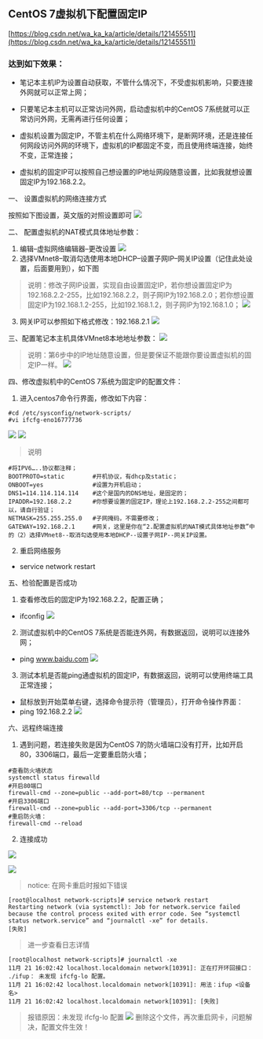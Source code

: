 ## CentOS 7虚拟机下配置固定IP

[https://blog.csdn.net/wa_ka_ka/article/details/121455511](https://blog.csdn.net/wa_ka_ka/article/details/121455511)

### 达到如下效果：

- 笔记本主机IP为设置自动获取，不管什么情况下，不受虚拟机影响，只要连接外网就可以正常上网；

- 只要笔记本主机可以正常访问外网，启动虚拟机中的CentOS 7系统就可以正常访问外网，无需再进行任何设置；

- 虚拟机设置为固定IP，不管主机在什么网络环境下，是断网环境，还是连接任何网段访问外网的环境下，虚拟机的IP都固定不变，而且使用终端连接，始终不变，正常连接；

- 虚拟机的固定IP可以按照自己想设置的IP地址网段随意设置，比如我就想设置固定IP为192.168.2.2。

一、 设置虚拟机的网络连接方式

按照如下图设置，英文版的对照设置即可
![](https://img-blog.csdnimg.cn/img_convert/025f6a388b77b8ee419439a76736fda1.png)

二、 配置虚拟机的NAT模式具体地址参数：

1. 编辑–虚拟网络编辑器–更改设置
![](https://img-blog.csdnimg.cn/img_convert/6f1cba3775bac23b1cc484c746299e8e.png)
2. 选择VMnet8–取消勾选使用本地DHCP–设置子网IP–网关IP设置（记住此处设置，后面要用到），如下图

>说明：修改子网IP设置，实现自由设置固定IP，若你想设置固定IP为192.168.2.2-255，比如192.168.2.2，则子网IP为192.168.2.0；若你想设置固定IP为192.168.1.2-255，比如192.168.1.2，则子网IP为192.168.1.0；
![](https://img-blog.csdnimg.cn/img_convert/d10ff7018d89469644e4207e5d23a19b.png)

3. 网关IP可以参照如下格式修改：192.168.2.1
![](https://img-blog.csdnimg.cn/img_convert/416782e0340e104cccaac53a9b8e0812.png)

三、配置笔记本主机具体VMnet8本地地址参数：
![](https://img-blog.csdnimg.cn/img_convert/f55b7dc82a5fc5b90ce4e772609e4278.png)

>说明：第6步中的IP地址随意设置，但是要保证不能跟你要设置虚拟机的固定IP一样。
![](https://img-blog.csdnimg.cn/img_convert/bdc34fe57508ef08a72c163427831757.png)

四、修改虚拟机中的CentOS 7系统为固定IP的配置文件：
1. 进入centos7命令行界面，修改如下内容：
```
#cd /etc/sysconfig/network-scripts/
#vi ifcfg-eno16777736
```
![](https://img-blog.csdnimg.cn/img_convert/edf4cf47fd86ae6ec91b02df1739aa7e.png)
![](https://img-blog.csdnimg.cn/img_convert/34c7087ad42a0be98528f0fcf1bbda05.png)
>说明
```
#将IPV6…..协议都注释；
BOOTPROTO=static        #开机协议，有dhcp及static；
ONBOOT=yes              #设置为开机启动；
DNS1=114.114.114.114    #这个是国内的DNS地址，是固定的；
IPADDR=192.168.2.2      #你想要设置的固定IP，理论上192.168.2.2-255之间都可以，请自行验证；
NETMASK=255.255.255.0   #子网掩码，不需要修改；
GATEWAY=192.168.2.1     #网关，这里是你在“2.配置虚拟机的NAT模式具体地址参数”中的（2）选择VMnet8--取消勾选使用本地DHCP--设置子网IP--网关IP设置。
```
2. 重启网络服务
- service network restart

五、检验配置是否成功
1. 查看修改后的固定IP为192.168.2.2，配置正确；
- ifconfig
![](https://img-blog.csdnimg.cn/img_convert/99a63f5a2506f5fa53d551b58240030a.png)
2. 测试虚拟机中的CentOS 7系统是否能连外网，有数据返回，说明可以连接外网；
- ping www.baidu.com
![](https://img-blog.csdnimg.cn/img_convert/9ed28f8df0c42682efc292a567a0bc30.png)
3. 测试本机是否能ping通虚拟机的固定IP，有数据返回，说明可以使用终端工具正常连接；
- 鼠标放到开始菜单右键，选择命令提示符（管理员），打开命令操作界面：
- ping 192.168.2.2
![](https://img-blog.csdnimg.cn/img_convert/9c4810e991dca9436698703ea01006be.png)

六、远程终端连接

1. 遇到问题，若连接失败是因为CentOS 7的防火墙端口没有打开，比如开启80，3306端口，最后一定要重启防火墙；
```
#查看防火墙状态
systemctl status firewalld  
#开启80端口
firewall-cmd --zone=public --add-port=80/tcp --permanent  
#开启3306端口
firewall-cmd --zone=public --add-port=3306/tcp --permanent  
#重启防火墙：
firewall-cmd --reload  
```
2. 连接成功
   
![](https://img-blog.csdnimg.cn/img_convert/7bd08abb4842dabdad71302e1c2e2ea9.png)

![](https://img-blog.csdnimg.cn/img_convert/bbcd07b641de62d704f23c048832ee86.png)

>notice: 在网卡重启时报如下错误
```
[root@localhost network-scripts]# service network restart
Restarting network (via systemctl): Job for network.service failed because the control process exited with error code. See “systemctl status network.service” and “journalctl -xe” for details.
[失败]
```
>进一步查看日志详情
```
[root@localhost network-scripts]# journalctl -xe
11月 21 16:02:42 localhost.localdomain network[10391]: 正在打开环回接口： ./ifup： 未发现 ifcfg-lo 配置。
11月 21 16:02:42 localhost.localdomain network[10391]: 用法：ifup <设备名>
11月 21 16:02:42 localhost.localdomain network[10391]: [失败]
```
>报错原因：未发现 ifcfg-lo 配置
![](https://img-blog.csdnimg.cn/bacf6816589c44fdb2f84e8ec6f01ebf.png)
删除这个文件，再次重启网卡，问题解决，配置文件生效！

